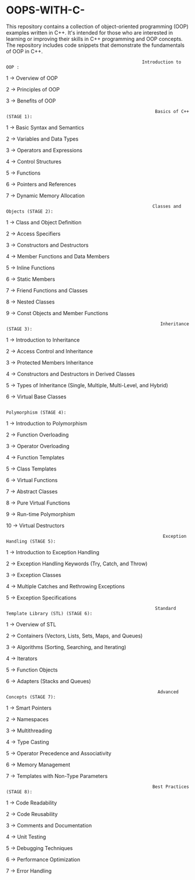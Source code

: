 # OOPS-WITH-C-
This repository contains a collection of object-oriented programming (OOP)  examples written in C++. It's intended for those who are interested in learning or improving their skills in C++ programming and OOP concepts.  The repository includes  code snippets that demonstrate the fundamentals of OOP in C++.


                                                        Introduction to OOP :

1 -> Overview of OOP

2 -> Principles of OOP

3 -> Benefits of OOP

                                                             Basics of C++ (STAGE 1):
                                                             
1 -> Basic Syntax and Semantics

2 -> Variables and Data Types

3 -> Operators and Expressions

4 -> Control Structures

5 -> Functions

6 -> Pointers and References

7 -> Dynamic Memory Allocation

                                                           
                                                            Classes and Objects (STAGE 2):

1 -> Class and Object Definition

2 -> Access Specifiers

3 -> Constructors and Destructors

4 -> Member Functions and Data Members

5 -> Inline Functions

6 -> Static Members

7 -> Friend Functions and Classes

8 -> Nested Classes

9 -> Const Objects and Member Functions

                    
                                                               Inheritance (STAGE 3):

1 -> Introduction to Inheritance

2 -> Access Control and Inheritance

3 -> Protected Members Inheritance

4 -> Constructors and Destructors in Derived Classes

5 -> Types of Inheritance (Single, Multiple, Multi-Level, and Hybrid)

6 -> Virtual Base Classes


                                                                 Polymorphism (STAGE 4):

1 -> Introduction to Polymorphism

2 -> Function Overloading

3 -> Operator Overloading

4 -> Function Templates

5 -> Class Templates

6 -> Virtual Functions

7 -> Abstract Classes

8 -> Pure Virtual Functions

9 -> Run-time Polymorphism

10 -> Virtual Destructors


                                                                Exception Handling (STAGE 5):

1 -> Introduction to Exception Handling

2 -> Exception Handling Keywords (Try, Catch, and Throw)

3 -> Exception Classes

4 -> Multiple Catches and Rethrowing Exceptions

5 -> Exception Specifications


                                                             Standard Template Library (STL) (STAGE 6):
                                                             
1 -> Overview of STL

2 -> Containers (Vectors, Lists, Sets, Maps, and Queues)

3 -> Algorithms (Sorting, Searching, and Iterating)

4 -> Iterators

5 -> Function Objects

6 -> Adapters (Stacks and Queues)


                                                              Advanced Concepts (STAGE 7):

1 -> Smart Pointers

2 -> Namespaces

3 -> Multithreading

4 -> Type Casting

5 -> Operator Precedence and Associativity

6 -> Memory Management

7 -> Templates with Non-Type Parameters


                                                            Best Practices (STAGE 8): 

1 -> Code Readability

2 -> Code Reusability

3 -> Comments and Documentation

4 -> Unit Testing

5 -> Debugging Techniques

6 -> Performance Optimization

7 -> Error Handling

